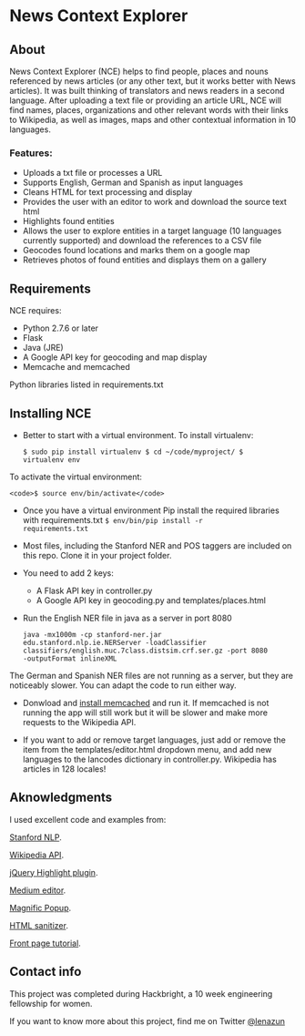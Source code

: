 News Context Explorer
====================


About
---------------------

News Context Explorer (NCE) helps to find people, places and nouns referenced by news articles (or any other text, but it works better with News articles).  It was built thinking of translators and news readers in a second language. After uploading a text file or providing an article URL, NCE will find names, places, organizations and other relevant words with their links to Wikipedia, as well as images, maps and other contextual information in 10 languages.

### Features:

+ Uploads a txt file or processes a URL
+ Supports English, German and Spanish as input languages
+ Cleans HTML for text processing and display
+ Provides the user with an editor to work and download the source text html
+ Highlights found entities
+ Allows the user to explore entities in a target language (10 languages currently supported) and download the references to a CSV file
+ Geocodes found locations and marks them on a google map
+ Retrieves photos of found entities and displays them on a gallery


Requirements
---------------------

NCE requires:

+ Python 2.7.6 or later
+ Flask
+ Java (JRE)
+ A Google API key for geocoding and map display
+ Memcache and memcached

Python libraries listed in requirements.txt


Installing NCE
---------------------

+ Better to start with a virtual environment.  To install virtualenv:

	<code>$ sudo pip install virtualenv
	$ cd ~/code/myproject/
	$ virtualenv env</code>

To activate the virtual environment:

	<code>$ source env/bin/activate</code>


+ Once you have a virtual environment Pip install the required libraries with requirements.txt
	<code>$ env/bin/pip install -r requirements.txt</code>

+ Most files, including the Stanford NER and POS taggers are included on this repo. Clone it in your project folder.

+ You need to add 2 keys:  
	- A Flask API key in controller.py
	- A Google API key in geocoding.py and templates/places.html

+ Run the English NER file in java as a server in port 8080

	<code>java -mx1000m -cp stanford-ner.jar edu.stanford.nlp.ie.NERServer -loadClassifier classifiers/english.muc.7class.distsim.crf.ser.gz -port 8080 -outputFormat inlineXML</code>

The German and Spanish NER files are not running as a server, but they are noticeably  slower.  You can adapt the code to run either way.

+ Donwload and [install memcached](http://memcached.org/downloads) and run it.  If memcached is not running the app will still work but it will be slower and make more requests to the Wikipedia API.

+ If you want to add or remove target languages, just add or remove the item from the templates/editor.html dropdown menu, and add new languages to the lancodes dictionary in controller.py.  Wikipedia has articles in 128 locales!


Aknowledgments
---------------------

I used excellent code and examples from:

[Stanford NLP](http://nlp.stanford.edu).

[Wikipedia API](http://www.mediawiki.org/wiki/API:Main_page).

[jQuery Highlight plugin](http://bartaz.github.io/sandbox.js/jquery.highlight.html).

[Medium editor](https://github.com/daviferreira/medium-editor).

[Magnific Popup](http://dimsemenov.com/plugins/magnific-popup/).

[HTML sanitizer](http://chase-seibert.github.io/blog/2011/01/28/sanitize-html-with-beautiful-soup.html).

[Front page tutorial](http://www.williamghelfi.com/blog/2013/08/04/bootstrap-in-practice-a-landing-page/).


Contact info
---------------------

This project was completed during Hackbright, a 10 week engineering fellowship for women.

If you want to know more about this project, find me on Twitter [@lenazun](https://twitter.com/lenazun)
